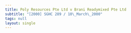 ```yaml
---
title: Poly Resources Pte Ltd v Brani Readymixed Pte Ltd
subtitle: "[2000] SGHC 289 / 10\_March\_2000"
tags: null
layout: single
---
```


